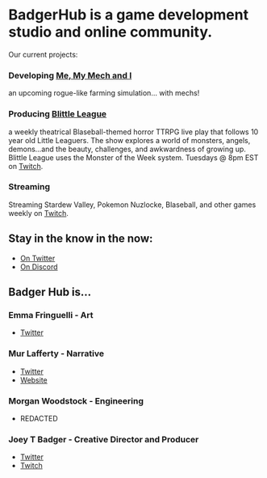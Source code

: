# BadgerHub is a game development studio and online community.
Our current projects:

### Developing [Me, My Mech and I](https://memymech.com)
an upcoming rogue-like farming simulation... with mechs!
### Producing [Blittle League](https://blittleleague.com)
a weekly theatrical Blaseball-themed horror TTRPG live play that follows 10 year old Little Leaguers. The show explores a world of monsters, angels, demons...and the beauty, challenges, and awkwardness of growing up. Blittle League uses the Monster of the Week system. Tuesdays @ 8pm EST on [Twitch](https://twitch.tv/BadgerHub).
### Streaming
Streaming Stardew Valley, Pokemon Nuzlocke, Blaseball, and other games weekly on [Twitch](https://twitch.tv/BadgerHub).

## Stay in the know in the now:
- [On Twitter](https://twitter.com/badgerhub)
- [On Discord](https://discord.com/invite/djnY9MP8nN)

## Badger Hub is...

### **Emma Fringuelli** - Art
- [Twitter](https://twitter.com/emfring)

### **Mur Lafferty** - Narrative
- [Twitter](https://twitter.com/mightymur)
- [Website](https://murverse.com/)

### **Morgan Woodstock** - Engineering
- REDACTED

### **Joey T Badger** - Creative Director and Producer
- [Twitter](https://twitter.com/JoeyTBadger)
- [Twitch](https://twitch.tv/BadgerHub)
